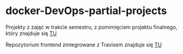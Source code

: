 # docker-DevOps-partial-projects

Projekty z zajęć w trakcie semestru, z pomimięciem projektu finalnego, który znajduje się [TU](https://github.com/gnapiorkowski/docker-DevOps)

Repozytorium frontend zintegrowane z Travisem znajduje się [TU](https://github.com/gnapiorkowski/docker-my-frontend)
